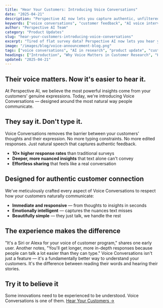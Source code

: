 ```yaml
---
title: "Hear Your Customers: Introducing Voice Conversations"
date: "2025-04-21"
description: "Perspective AI now lets you capture authentic, unfiltered customer feedback with AI-powered voice conversations—unlocking richer insights and deeper understanding."
keywords: ["voice conversations", "customer feedback", "AI voice interviews", "SaaS research tools", "customer insights", "B2B SaaS innovation", "voice-enabled research", "AI-powered feedback"]
author: "Perspective AI Team"
category: "Product Updates"
slug: "hear-your-customers-introducing-voice-conversations"
excerpt: "Tired of flat survey data? Perspective AI now lets you hear your customers—literally. Discover how voice conversations are transforming customer research and driving richer, more actionable insights."
image: "/images/blog/voice-announcement-blog.png"
tags: ["voice conversations", "AI in research", "product update", "customer feedback", "SaaS tools", "B2B innovation"]
headings: ["Introduction", "Why Voice Matters in Customer Research", "How AI-Powered Voice Conversations Work", "Real-World Use Cases", "Getting Started with Voice Conversations"]
updated: "2025-04-21"
---
```


## Their voice matters. Now it's easier to hear it.

At Perspective AI, we believe the most powerful insights come from your customers' genuine expressions. Today, we're introducing Voice Conversations — designed around the most natural way people communicate.

## They say it. Don't type it.

Voice Conversations removes the barrier between your customers' thoughts and their expression. No more typing constraints. No more edited responses. Just natural speech that captures authentic feedback.
- **10× higher response rates** than traditional surveys
- **Deeper, more nuanced insights** that text alone can't convey
- **Effortless sharing** that feels like a real conversation

## Designed for authentic customer connection

We've meticulously crafted every aspect of Voice Conversations to respect how your customers naturally communicate:
- **Immediate and responsive** — from thoughts to insights in seconds
- **Emotionally intelligent** — captures the nuances text misses
- **Beautifully simple** — they just talk, we handle the rest

## The experience makes the difference

"It's a Siri or Alexa for your voice of customer program," shares one early user. Another notes, "You'll get longer, more in-depth responses because people can talk a lot easier than they can type."
Voice Conversations isn't just a feature — it's a fundamentally better way to understand your customers. It's the difference between reading their words and hearing their stories.

## Try it to believe it

Some innovations need to be experienced to be understood. Voice Conversations is one of them.
[Hear Your Customers →](https://getperspective.ai/research/new?utm_campaign=voice_launch&utm_source=blog&utm_content=voice_announcement_blog)
